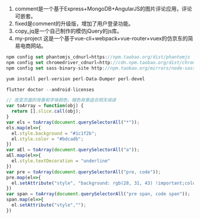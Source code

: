 1. comment是一个基于Express+MongoDB+AngularJS的图片评论应用，评论可嵌套。
2. fixed是comment的升级版，增加了用户登录功能。
3. copy_jq是一个自己制作的模仿jQuery的js库。
4. my-project 这是一个基于vue-cli+webpack+vue-router+vuex的仿京东的简易电商网站。

```javascript
npm config set phantomjs_cdnurl=https://npm.taobao.org/dist/phantomjs
npm config set chromedriver_cdnurl=http://cdn.npm.taobao.org/dist/chromedriver 
npm config set sass-binary-site http://npm.taobao.org/mirrors/node-sass

yum install perl-version perl-Data-Dumper perl-devel

flutter doctor --android-licenses 

// 改变页面的背景和字体颜色，暗色背景适合阴天阅读
var toArray = function(obj) {
  return [].slice.call(obj);
}
var els = toArray(document.querySelectorAll("*"));
els.map(el=>{
  el.style.background = "#1c1f2b";
  el.style.color = "#bdcadb";
})
var aEl = toArray(document.querySelectorAll("a"));
aEl.map(el=>{
  el.style.textDecoration = "underline"
})
var pre = toArray(document.querySelectorAll("pre, code"));
pre.map(el=>{
  el.setAttribute("style", "background: rgb(28, 31, 43) !important;color: rgb(189, 202, 219);");
})
var span = toArray(document.querySelectorAll("pre span, code span"));
span.map(el=>{
  el.setAttribute("style","");
})
```
